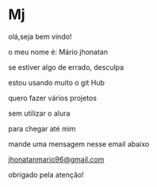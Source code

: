  # Mj

 olá,seja bem vindo!

 o meu nome é: Mário jhonatan

 se estiver algo de errado, desculpa

 estou usando muito o git Hub

 quero fazer vários projetos
 
 sem utilizar o alura

 para chegar até mim

 mande uma mensagem nesse email abaixo

 jhonatanmario96@gmail.com

 obrigado pela atenção!
